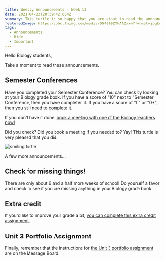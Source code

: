 ```yaml
---
title: Weekly Announcements - Week 11
date: 2021-04-23T20:39:42.654Z
summary: This turtle is so happy that you are about to read the announcements.
featuredImage: https://pbs.twimg.com/media/D54660ZXkAAZxxw?format=jpg&name=medium
tags:
  - Announcements
  - Hide
  - Important
---
```

Hello Biology students,

Take a moment to read these announcements.

## Semester Conferences

Have you completed your Semester Conference? You can check by looking at your Biology grade book. If you have a score of "10" next to "Semester Conference, then you have completed it. If you have a score of "0" or "0*", then you still need to complete it.

If you don't have it done, [book a meeting with one of the Biology teachers now!](https://mnca-biology-message-board.netlify.app/contact/)

Did you check? Did you book a meeting if you needed to? Yay! This turtle is very pleased that you did.

![smiling turtle](https://pbs.twimg.com/media/D54660ZXkAAZxxw?format=jpg&name=medium)

A few more announcements...

## Check for missing things!

There are only about 6 and a half more weeks of school! Do yourself a favor and check to see if you are missing anything in your Biology grade book.

## Extra credit

If you'd like to improve your grade a bit, [you can complete this extra credit assignment.](https://mnca-biology-message-board.netlify.app/posts/extra-credit-opportunity-creating-your-own-cladogram/)

## Unit 3 Portfolio Assignment

Finally, remember that the instructions for [the Unit 3 portfolio assignment](https://mnca-biology-message-board.netlify.app/posts/unit-3-alternative-portfolio/) are on the Message Board.